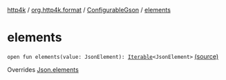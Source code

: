 [http4k](../../index.md) / [org.http4k.format](../index.md) / [ConfigurableGson](index.md) / [elements](./elements.md)

# elements

`open fun elements(value: JsonElement): `[`Iterable`](https://kotlinlang.org/api/latest/jvm/stdlib/kotlin.collections/-iterable/index.html)`<JsonElement>` [(source)](https://github.com/http4k/http4k/blob/master/http4k-format-gson/src/main/kotlin/org/http4k/format/Gson.kt#L84)

Overrides [Json.elements](../-json/elements.md)

